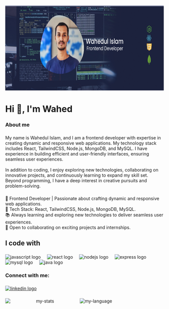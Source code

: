 <br clear="both">

<div align="center">
  <img height="270" src="https://github.com/wahedpro/wahedpro/blob/main/github-images.png"  />
</div>

###

<h1 align="left">Hi 👋, I'm Wahed</h1>

###

<h3 align="left">About me</h3>

###

<p align="left">My name is Wahedul Islam, and I am a frontend developer with expertise in creating dynamic and responsive web applications. My technology stack includes React, TailwindCSS, Node.js, MongoDB, and MySQL. I have experience in building efficient and user-friendly interfaces, ensuring seamless user experiences.<br><br>In addition to coding, I enjoy exploring new technologies, collaborating on innovative projects, and continuously learning to expand my skill set. Beyond programming, I have a deep interest in creative pursuits and problem-solving.</p>

###

<p align="left">🚀 Frontend Developer | Passionate about crafting dynamic and responsive web applications.<br>🌟 Tech Stack: React, TailwindCSS, Node.js, MongoDB, MySQL.<br>📚 Always learning and exploring new technologies to deliver seamless user experiences.<br>💼 Open to collaborating on exciting projects and internships.</p>

###

<h2 align="left">I code with</h2>

###

<div align="left">
  <img src="https://cdn.jsdelivr.net/gh/devicons/devicon/icons/javascript/javascript-original.svg" height="40" alt="javascript logo"  />
  <img width="12" />
  <img src="https://cdn.jsdelivr.net/gh/devicons/devicon/icons/react/react-original.svg" height="40" alt="react logo"  />
  <img width="12" />
  <img src="https://cdn.jsdelivr.net/gh/devicons/devicon/icons/nodejs/nodejs-original.svg" height="40" alt="nodejs logo"  />
  <img width="12" />
  <img src="https://cdn.jsdelivr.net/gh/devicons/devicon/icons/express/express-original.svg" height="40" alt="express logo"  />
  <img width="12" />
  <img src="https://cdn.jsdelivr.net/gh/devicons/devicon/icons/mysql/mysql-original.svg" height="40" alt="mysql logo"  />
  <img width="12" />
  <img src="https://cdn.jsdelivr.net/gh/devicons/devicon/icons/java/java-original.svg" height="40" alt="java logo"  />
</div>

###

<h3 align="left">Connect with me:</h3>

###

<div align="left">
  <a href="https://www.linkedin.com/in/wahedpro" target="_blank">
    <img src="https://raw.githubusercontent.com/maurodesouza/profile-readme-generator/master/src/assets/icons/social/linkedin/default.svg" width="52" height="40" alt="linkedin logo"  />
  </a>
</div>

###

<div align="center">
  <img alt="my-stats" align="left" width="47%" src ="https://github-readme-stats.vercel.app/api?username=wahedpro"/>
<img alt="my-language" align="left" height="175px" src="https://github-readme-stats.vercel.app/api/top-langs/?username=wahedpro&langs_count=8"/>
</div>

###
